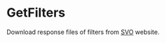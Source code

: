 # GetFilters

Download response files of filters from [SVO](http://svo2.cab.inta-csic.es/theory/fps/index.php) website.